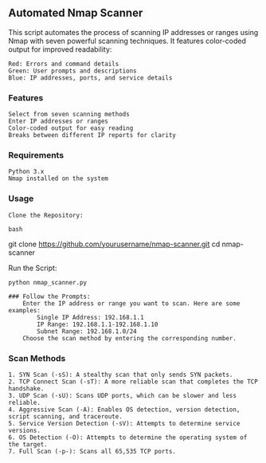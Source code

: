 ## Automated Nmap Scanner

This script automates the process of scanning IP addresses or ranges using Nmap with seven powerful scanning techniques. It features color-coded output for improved readability:

    Red: Errors and command details
    Green: User prompts and descriptions
    Blue: IP addresses, ports, and service details

### Features

    Select from seven scanning methods
    Enter IP addresses or ranges
    Color-coded output for easy reading
    Breaks between different IP reports for clarity

### Requirements

    Python 3.x
    Nmap installed on the system

### Usage

    Clone the Repository:

    bash

git clone https://github.com/yourusername/nmap-scanner.git
cd nmap-scanner

Run the Script:

    python nmap_scanner.py

    ### Follow the Prompts:
        Enter the IP address or range you want to scan. Here are some examples:
            Single IP Address: 192.168.1.1
            IP Range: 192.168.1.1-192.168.1.10
            Subnet Range: 192.168.1.0/24
        Choose the scan method by entering the corresponding number.

### Scan Methods

    1. SYN Scan (-sS): A stealthy scan that only sends SYN packets.
    2. TCP Connect Scan (-sT): A more reliable scan that completes the TCP handshake.
    3. UDP Scan (-sU): Scans UDP ports, which can be slower and less reliable.
    4. Aggressive Scan (-A): Enables OS detection, version detection, script scanning, and traceroute.
    5. Service Version Detection (-sV): Attempts to determine service versions.
    6. OS Detection (-O): Attempts to determine the operating system of the target.
    7. Full Scan (-p-): Scans all 65,535 TCP ports.
